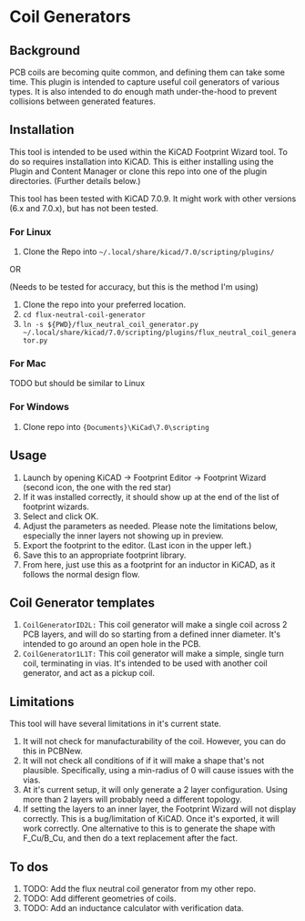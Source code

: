 # Coil Generators

## Background

PCB coils are becoming quite common, and defining them can take some time. This plugin is intended to capture useful coil generators of various types.  It is also intended to do enough math under-the-hood to prevent collisions between generated features.  

## Installation

This tool is intended to be used within the KiCAD Footprint Wizard tool. To do
so requires installation into KiCAD.  This is either installing using the Plugin and Content Manager or clone this repo into one of the plugin directories.  (Further details below.)

This tool has been tested with KiCAD 7.0.9.  It might work with other versions
(6.x and 7.0.x), but has not been tested.

### For Linux

1. Clone the Repo into `~/.local/share/kicad/7.0/scripting/plugins/`

OR

(Needs to be tested for accuracy, but this is the method I'm using)

1. Clone the repo into your preferred location.
2. `cd flux-neutral-coil-generator`
3. `ln -s ${PWD}/flux_neutral_coil_generator.py ~/.local/share/kicad/7.0/scripting/plugins/flux_neutral_coil_generator.py`

### For Mac

TODO but should be similar to Linux

### For Windows

1. Clone repo into `{Documents}\KiCad\7.0\scripting`

## Usage

1. Launch by opening KiCAD -> Footprint Editor -> Footprint Wizard (second icon, the one with the red star)
1. If it was installed correctly, it should show up at the end of the list of footprint wizards.
1. Select and click OK.
1. Adjust the parameters as needed.  Please note the limitations below, especially the inner layers not showing up in preview.
1. Export the footprint to the editor. (Last icon in the upper left.)
1. Save this to an appropriate footprint library.  
1. From here, just use this as a footprint for an inductor in KiCAD, as it follows the normal design flow.

## Coil Generator templates

1. `CoilGeneratorID2L:` This coil generator will make a single coil across 2 PCB layers, and will do so starting from a defined inner diameter. It's intended to go around an open hole in the PCB.
1. `CoilGenerator1L1T:` This coil generator will make a simple, single turn coil, terminating in vias.  It's intended to be used with another coil generator, and act as a pickup coil. 

## Limitations

This tool will have several limitations in it's current state.

1. It will not check for manufacturability of the coil.  However, you can do this in PCBNew.
1. It will not check all conditions of if it will make a shape that's not plausible.  Specifically, using a min-radius of 0 will cause issues with the vias.
1. At it's current setup, it will only generate a 2 layer configuration. Using more than 2 layers will probably need a different topology.
1. If setting the layers to an inner layer, the Footprint Wizard will not display correctly.  This is a bug/limitation of KiCAD.  Once it's exported, it will work correctly.  One alternative to this is to generate the shape with F_Cu/B_Cu, and then do a text replacement after the fact.

## To dos

1. TODO: Add the flux neutral coil generator from my other repo.
1. TODO: Add different geometries of coils.
1. TODO: Add an inductance calculator with verification data.
